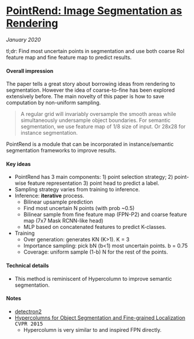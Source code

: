 # [PointRend: Image Segmentation as Rendering](https://arxiv.org/abs/1912.08193)

_January 2020_

tl;dr: Find most uncertain points in segmentation and use both coarse RoI feature map and fine feature map to predict results. 

#### Overall impression
The paper tells a great story about borrowing ideas from rendering to segmentation. However the idea of coarse-to-fine has been explored extensively before. The main novelty of this paper is how to save computation by non-uniform sampling.

> A regular grid will invariably oversample the smooth areas while simultaneously undersample object boundaries. For semantic segmentation, we use feature map of 1/8 size of input. Or 28x28 for instance segmentation.
 
PointRend is a module that can be incorporated in instance/semantic segmentation frameworks to improve results. 

#### Key ideas
- PointRend has 3 main components: 1) point selection strategy; 2) point-wise feature representation 3) point head to predict a label.
- Sampling strategy varies from training to inference.
- Inference: **iterative** process.
	- Bilinear upsample prediction 
	- Find most uncertain N points (with prob ~0.5)
	- Bilinear sample from fine feature map (FPN-P2) and coarse feature map (7x7 Mask RCNN-like head)
	- MLP based on concatenated features to predict K-classes.
- Training
	- Over generation: generates KN (K>1). K = 3
	- Importance sampling: pick bN (b<1) most uncertain points. b = 0.75
	- Coverage: uniform sample (1-b) N for the rest of the points. 

#### Technical details
- This method is reminiscent of Hypercolumn to improve semantic segmentation.

#### Notes
- [detectron2](https://github.com/facebookresearch/detectron2/tree/master/projects/PointRend/point_rend)
- [Hypercolumns for Object Segmentation and Fine-grained Localization](https://arxiv.org/abs/1411.5752) <kbd>CVPR 2015</kbd>
	- Hypercolumn is very similar to and inspired FPN directly.


